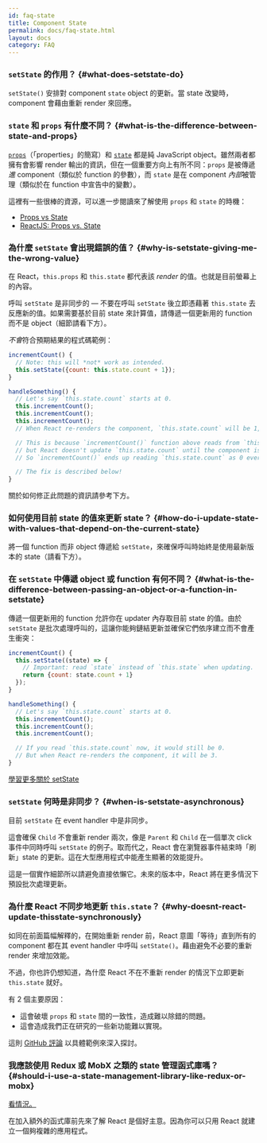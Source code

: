 ```yaml
---
id: faq-state
title: Component State
permalink: docs/faq-state.html
layout: docs
category: FAQ
---
```


### `setState` 的作用？ {#what-does-setstate-do}

`setState()` 安排對 component `state` object 的更新。當 state 改變時，component 會藉由重新 render 來回應。

### `state` 和 `props` 有什麼不同？ {#what-is-the-difference-between-state-and-props}

[`props`](/docs/components-and-props.html)（「properties」的簡寫）和 [`state`](/docs/state-and-lifecycle.html) 都是純 JavaScript object。雖然兩者都擁有會影響 render 輸出的資訊，但在一個重要方向上有所不同：`props` 是被傳遞*進* component（類似於 function 的參數），而 `state` 是在 component *內部*被管理（類似於在 function 中宣告中的變數）。

這裡有一些很棒的資源，可以進一步閱讀來了解使用 `props` 和 `state` 的時機：
* [Props vs State](https://github.com/uberVU/react-guide/blob/master/props-vs-state.md)
* [ReactJS: Props vs. State](https://lucybain.com/blog/2016/react-state-vs-pros/)

### 為什麼 `setState` 會出現錯誤的值？ {#why-is-setstate-giving-me-the-wrong-value}

在 React，`this.props` 和 `this.state` 都代表該 *render* 的值。也就是目前螢幕上的內容。

呼叫 `setState` 是非同步的 — 不要在呼叫 `setState` 後立即憑藉著 `this.state` 去反應新的值。如果需要基於目前 state 來計算值，請傳遞一個更新用的 function 而不是 object（細節請看下方）。

*不會*符合預期結果的程式碼範例：

```jsx
incrementCount() {
  // Note: this will *not* work as intended.
  this.setState({count: this.state.count + 1});
}

handleSomething() {
  // Let's say `this.state.count` starts at 0.
  this.incrementCount();
  this.incrementCount();
  this.incrementCount();
  // When React re-renders the component, `this.state.count` will be 1, but you expected 3.

  // This is because `incrementCount()` function above reads from `this.state.count`,
  // but React doesn't update `this.state.count` until the component is re-rendered.
  // So `incrementCount()` ends up reading `this.state.count` as 0 every time, and sets it to 1.

  // The fix is described below!
}
```

關於如何修正此問題的資訊請參考下方。

### 如何使用目前 state 的值來更新 state？ {#how-do-i-update-state-with-values-that-depend-on-the-current-state}

將一個 function 而非 object 傳遞給 `setState`，來確保呼叫時始終是使用最新版本的 state（請看下方）。

### 在 `setState` 中傳遞 object 或 function 有何不同？ {#what-is-the-difference-between-passing-an-object-or-a-function-in-setstate}

傳遞一個更新用的 function 允許你在 updater 內存取目前 state 的值。由於 `setState` 是批次處理呼叫的，這讓你能夠鏈結更新並確保它們依序建立而不會產生衝突：

```jsx
incrementCount() {
  this.setState((state) => {
    // Important: read `state` instead of `this.state` when updating.
    return {count: state.count + 1}
  });
}

handleSomething() {
  // Let's say `this.state.count` starts at 0.
  this.incrementCount();
  this.incrementCount();
  this.incrementCount();

  // If you read `this.state.count` now, it would still be 0.
  // But when React re-renders the component, it will be 3.
}
```

[學習更多關於 setState](/docs/react-component.html#setstate)

### `setState` 何時是非同步？ {#when-is-setstate-asynchronous}

目前 `setState` 在 event handler 中是非同步。

這會確保 `Child` 不會重新 render 兩次，像是 `Parent` 和 `Child` 在一個單次 click 事件中同時呼叫 `setState` 的例子。取而代之，React 會在瀏覽器事件結束時「刷新」state 的更新。這在大型應用程式中能產生顯著的效能提升。

這是一個實作細節所以請避免直接依懶它。未來的版本中，React 將在更多情況下預設批次處理更新。

### 為什麼 React 不同步地更新 `this.state`？ {#why-doesnt-react-update-thisstate-synchronously}

如同在前面篇幅解釋的，在開始重新 render 前，React 意圖「等待」直到所有的 component 都在其 event handler 中呼叫 `setState()`。藉由避免不必要的重新 render 來增加效能。

不過，你也許仍想知道，為什麼 React 不在不重新 render 的情況下立即更新 `this.state` 就好。

有 2 個主要原因：

* 這會破壞 `props` 和 `state` 間的一致性，造成難以除錯的問題。
* 這會造成我們正在研究的一些新功能難以實現。

這則 [GitHub 評論](https://github.com/facebook/react/issues/11527#issuecomment-360199710) 以具體範例來深入探討。

### 我應該使用 Redux 或 MobX 之類的 state 管理函式庫嗎？ {#should-i-use-a-state-management-library-like-redux-or-mobx}

[看情況。](https://redux.js.org/faq/general#when-should-i-use-redux)

在加入額外的函式庫前先來了解 React 是個好主意。因為你可以只用 React 就建立一個夠複雜的應用程式。
